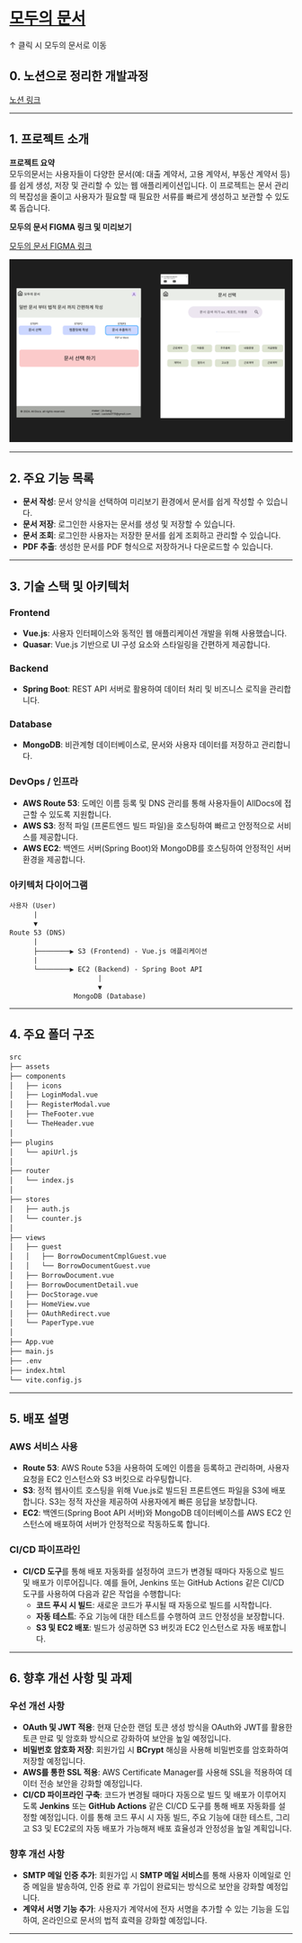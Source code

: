 # [모두의 문서]([http://findalldocs.com/](http://findalldocs.com.s3-website.ap-northeast-2.amazonaws.com/))  
↑ 클릭 시 모두의 문서로 이동

## 0. 노션으로 정리한 개발과정
[노션 링크](https://www.notion.so/12e6dba4153c80178c4bc1b24ed07445?pvs=4)

---

## 1. 프로젝트 소개
**프로젝트 요약**  
모두의문서는 사용자들이 다양한 문서(예: 대출 계약서, 고용 계약서, 부동산 계약서 등)를 쉽게 생성, 저장 및 관리할 수 있는 웹 애플리케이션입니다. 이 프로젝트는 문서 관리의 복잡성을 줄이고 사용자가 필요할 때 필요한 서류를 빠르게 생성하고 보관할 수 있도록 돕습니다.

**모두의 문서 FIGMA 링크 및 미리보기**  

[모두의 문서 FIGMA 링크](https://www.figma.com/design/LfSURIapN7wPURtKt3GV6d/%EB%AA%A8%EB%91%90%EC%9D%98%EB%AC%B8%EC%84%9C?node-id=0-1&t=9lQOcW9HK9zy0i0Y-1)

![프로젝트 미리보기](vue-project/src/assets/figma-image.png)

---

## 2. 주요 기능 목록
- **문서 작성**: 문서 양식을 선택하여 미리보기 환경에서 문서를 쉽게 작성할 수 있습니다.
- **문서 저장**: 로그인한 사용자는 문서를 생성 및 저장할 수 있습니다.
- **문서 조회**: 로그인한 사용자는 저장한 문서를 쉽게 조회하고 관리할 수 있습니다.
- **PDF 추출**: 생성한 문서를 PDF 형식으로 저장하거나 다운로드할 수 있습니다.

---

## 3. 기술 스택 및 아키텍처

### Frontend
- **Vue.js**: 사용자 인터페이스와 동적인 웹 애플리케이션 개발을 위해 사용했습니다.
- **Quasar**: Vue.js 기반으로 UI 구성 요소와 스타일링을 간편하게 제공합니다.

### Backend
- **Spring Boot**: REST API 서버로 활용하여 데이터 처리 및 비즈니스 로직을 관리합니다.

### Database
- **MongoDB**: 비관계형 데이터베이스로, 문서와 사용자 데이터를 저장하고 관리합니다.

### DevOps / 인프라
- **AWS Route 53**: 도메인 이름 등록 및 DNS 관리를 통해 사용자들이 AllDocs에 접근할 수 있도록 지원합니다.
- **AWS S3**: 정적 파일 (프론트엔드 빌드 파일)을 호스팅하여 빠르고 안정적으로 서비스를 제공합니다.
- **AWS EC2**: 백엔드 서버(Spring Boot)와 MongoDB를 호스팅하여 안정적인 서버 환경을 제공합니다.

### 아키텍처 다이어그램
```plaintext
사용자 (User) 
      |
      ▼
Route 53 (DNS)
      |
      ├────────▶ S3 (Frontend) - Vue.js 애플리케이션
      |
      └────────▶ EC2 (Backend) - Spring Boot API
                      |
                      ▼
                MongoDB (Database)
```

---

## 4. 주요 폴더 구조
```bash
src
├── assets
├── components
│   ├── icons
│   ├── LoginModal.vue
│   ├── RegisterModal.vue
│   ├── TheFooter.vue
│   └── TheHeader.vue
│
├── plugins
│   └── apiUrl.js
│
├── router
│   └── index.js
│
├── stores
│   ├── auth.js
│   └── counter.js
│
├── views
│   ├── guest
│   │   ├── BorrowDocumentCmplGuest.vue
│   │   └── BorrowDocumentGuest.vue
│   ├── BorrowDocument.vue
│   ├── BorrowDocumentDetail.vue
│   ├── DocStorage.vue
│   ├── HomeView.vue
│   ├── OAuthRedirect.vue
│   └── PaperType.vue
│
├── App.vue
├── main.js
├── .env
├── index.html
└── vite.config.js

```

---

## 5. 배포 설명

### AWS 서비스 사용
- **Route 53**: AWS Route 53을 사용하여 도메인 이름을 등록하고 관리하며, 사용자 요청을 EC2 인스턴스와 S3 버킷으로 라우팅합니다.
- **S3**: 정적 웹사이트 호스팅을 위해 Vue.js로 빌드된 프론트엔드 파일을 S3에 배포합니다. S3는 정적 자산을 제공하여 사용자에게 빠른 응답을 보장합니다.
- **EC2**: 백엔드(Spring Boot API 서버)와 MongoDB 데이터베이스를 AWS EC2 인스턴스에 배포하여 서버가 안정적으로 작동하도록 합니다. 

### CI/CD 파이프라인
- **CI/CD 도구**를 통해 배포 자동화를 설정하여 코드가 변경될 때마다 자동으로 빌드 및 배포가 이루어집니다. 예를 들어, Jenkins 또는 GitHub Actions 같은 CI/CD 도구를 사용하여 다음과 같은 작업을 수행합니다:
  - **코드 푸시 시 빌드**: 새로운 코드가 푸시될 때 자동으로 빌드를 시작합니다.
  - **자동 테스트**: 주요 기능에 대한 테스트를 수행하여 코드 안정성을 보장합니다.
  - **S3 및 EC2 배포**: 빌드가 성공하면 S3 버킷과 EC2 인스턴스로 자동 배포합니다.

---

## 6. 향후 개선 사항 및 과제

### 우선 개선 사항
- **OAuth 및 JWT 적용**: 현재 단순한 랜덤 토큰 생성 방식을 OAuth와 JWT를 활용한 토큰 만료 및 암호화 방식으로 강화하여 보안을 높일 예정입니다.
- **비밀번호 암호화 저장**: 회원가입 시 **BCrypt** 해싱을 사용해 비밀번호를 암호화하여 저장할 예정입니다.
- **AWS를 통한 SSL 적용**: AWS Certificate Manager를 사용해 SSL을 적용하여 데이터 전송 보안을 강화할 예정입니다.
- **CI/CD 파이프라인 구축**: 코드가 변경될 때마다 자동으로 빌드 및 배포가 이루어지도록 **Jenkins** 또는 **GitHub Actions** 같은 CI/CD 도구를 통해 배포 자동화를 설정할 예정입니다. 이를 통해 코드 푸시 시 자동 빌드, 주요 기능에 대한 테스트, 그리고 S3 및 EC2로의 자동 배포가 가능해져 배포 효율성과 안정성을 높일 계획입니다.


### 향후 개선 사항
- **SMTP 메일 인증 추가**: 회원가입 시 **SMTP 메일 서비스**를 통해 사용자 이메일로 인증 메일을 발송하여, 인증 완료 후 가입이 완료되는 방식으로 보안을 강화할 예정입니다.
- **계약서 서명 기능 추가**: 사용자가 계약서에 전자 서명을 추가할 수 있는 기능을 도입하여, 온라인으로 문서의 법적 효력을 강화할 예정입니다.

---
